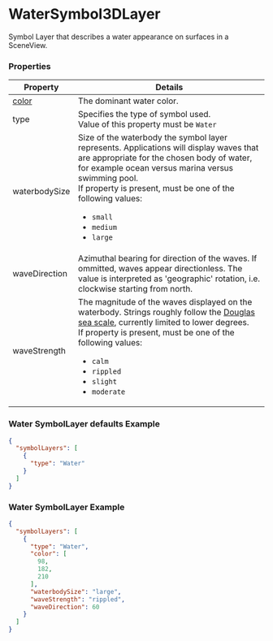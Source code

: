# WaterSymbol3DLayer

Symbol Layer that describes a water appearance on surfaces in a SceneView.

### Properties

| Property | Details
| --- | ---
| [color](color.md) | The dominant water color.
| type | Specifies the type of symbol used.<br>Value of this property must be `Water`
| waterbodySize | Size of the waterbody the symbol layer represents. Applications will display waves that are appropriate for the chosen body of water, for example ocean versus marina versus swimming pool.<br>If property is present, must be one of the following values: <ul><li>`small`</li><li>`medium`</li><li>`large`</li></ul>
| waveDirection | Azimuthal bearing for direction of the waves. If ommitted, waves appear directionless. The value is interpreted as 'geographic' rotation, i.e. clockwise starting from north.
| waveStrength | The magnitude of the waves displayed on the waterbody. Strings roughly follow the [Douglas sea scale](https://en.wikipedia.org/wiki/Douglas_sea_scale), currently limited to lower degrees.<br>If property is present, must be one of the following values: <ul><li>`calm`</li><li>`rippled`</li><li>`slight`</li><li>`moderate`</li></ul>


### Water SymbolLayer defaults Example

```json
{
  "symbolLayers": [
    {
      "type": "Water"
    }
  ]
}
```
### Water SymbolLayer Example

```json
{
  "symbolLayers": [
    {
      "type": "Water",
      "color": [
        98,
        182,
        210
      ],
      "waterbodySize": "large",
      "waveStrength": "rippled",
      "waveDirection": 60
    }
  ]
}
```

